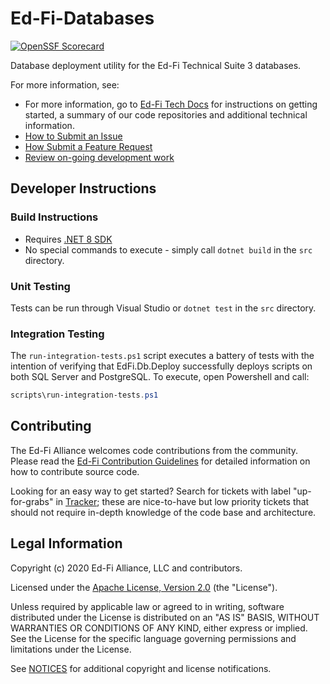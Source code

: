 # Ed-Fi-Databases

[![OpenSSF Scorecard](https://api.securityscorecards.dev/projects/github.com/Ed-Fi-Alliance-OSS/Ed-Fi-Databases/badge)](https://securityscorecards.dev/viewer/?uri=github.com/Ed-Fi-Alliance-OSS/Ed-Fi-Databases)

Database deployment utility for the Ed-Fi Technical Suite 3 databases.

For more information, see:

* For more information, go to [Ed-Fi Tech Docs](https://techdocs.ed-fi.org/) for instructions on getting started, a summary of our code repositories and additional technical information.
* [How to Submit an Issue](https://techdocs.ed-fi.org/display/ETKB/How+To%3A+Submit+an+Issue)
* [How Submit a Feature Request](https://techdocs.ed-fi.org/display/ETKB/How+To%3A+Submit+a+Feature+Request)
* [Review on-going development work](https://tracker.ed-fi.org/projects/EDFI/)

## Developer Instructions

### Build Instructions

- Requires [.NET 8 SDK](https://dotnet.microsoft.com/download)
- No special commands to execute - simply call `dotnet build` in the `src`
  directory.

### Unit Testing

Tests can be run through Visual Studio or `dotnet test` in the `src` directory.

### Integration Testing

The `run-integration-tests.ps1` script executes a battery of tests with the
intention of verifying that EdFi.Db.Deploy successfully deploys scripts on both
SQL Server and PostgreSQL. To execute, open Powershell and call:

```powershell
scripts\run-integration-tests.ps1
```

## Contributing

The Ed-Fi Alliance welcomes code contributions from the community. Please read
the [Ed-Fi Contribution
Guidelines](https://techdocs.ed-fi.org/display/ETKB/Code+Contribution+Guidelines)
for detailed information on how to contribute source code.

Looking for an easy way to get started? Search for tickets with label
"up-for-grabs" in [Tracker](https://tracker.ed-fi.org/issues/?filter=14105); these are nice-to-have but low priority tickets that should not
require in-depth knowledge of the code base and architecture.

## Legal Information

Copyright (c) 2020 Ed-Fi Alliance, LLC and contributors.

Licensed under the [Apache License, Version 2.0](LICENSE) (the "License").

Unless required by applicable law or agreed to in writing, software
distributed under the License is distributed on an "AS IS" BASIS,
WITHOUT WARRANTIES OR CONDITIONS OF ANY KIND, either express or implied.
See the License for the specific language governing permissions and
limitations under the License.

See [NOTICES](NOTICES.md) for additional copyright and license notifications.
